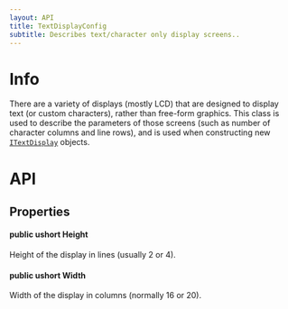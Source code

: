```yaml
---
layout: API
title: TextDisplayConfig
subtitle: Describes text/character only display screens..
---
```


# Info

There are a variety of displays (mostly LCD) that are designed to display text (or custom characters), rather than free-form graphics. This class is used to describe the parameters of those screens (such as number of character columns and line rows), and is used when constructing new [`ITextDisplay`](/API/Displays/ITextDisplay) objects.

# API

## Properties

#### public ushort Height

Height of the display in lines (usually 2 or 4).

#### public ushort Width

Width of the display in columns (normally 16 or 20).
